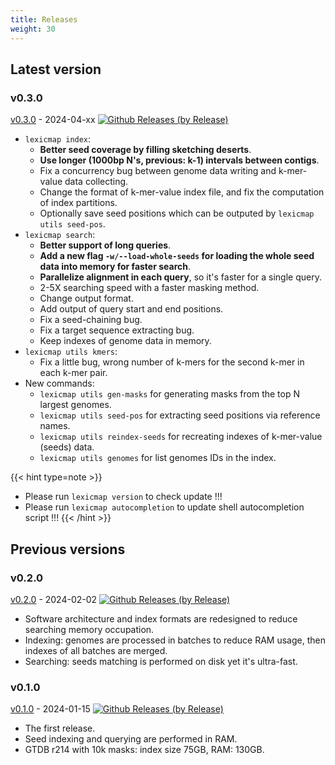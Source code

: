 ```yaml
---
title: Releases
weight: 30
---
```




## Latest version

### v0.3.0

[v0.3.0](https://github.com/shenwei356/LexicMap/releases/tag/v0.3.0) - 2024-04-xx [![Github Releases (by Release)](https://img.shields.io/github/downloads/shenwei356/LexicMap/v0.3.0/total.svg)](https://github.com/shenwei356/LexicMap/releases/tag/v0.3.0)

- `lexicmap index`:
    - **Better seed coverage by filling sketching deserts**.
    - **Use longer (1000bp N's, previous: k-1) intervals between contigs**.
    - Fix a concurrency bug between genome data writing and k-mer-value data collecting.
    - Change the format of k-mer-value index file, and fix the computation of index partitions.
    - Optionally save seed positions which can be outputed by `lexicmap utils seed-pos`.
- `lexicmap search`:
    - **Better support of long queries**.
    - **Add a new flag `-w/--load-whole-seeds` for loading the whole seed data into memory for faster search**.
    - **Parallelize alignment in each query**, so it's faster for a single query.
    - 2-5X searching speed with a faster masking method.
    - Change output format.
    - Add output of query start and end positions.
    - Fix a seed-chaining bug.
    - Fix a target sequence extracting bug.
    - Keep indexes of genome data in memory.
- `lexicmap utils kmers`:
    - Fix a little bug, wrong number of k-mers for the second k-mer in each k-mer pair.
- New commands:
    - `lexicmap utils gen-masks` for generating masks from the top N largest genomes.
    - `lexicmap utils seed-pos` for extracting seed positions via reference names.
    - `lexicmap utils reindex-seeds` for recreating indexes of k-mer-value (seeds) data.
    - `lexicmap utils genomes` for list genomes IDs in the index.


{{< hint type=note >}}

- Please run `lexicmap version` to check update !!!
- Please run `lexicmap autocompletion` to update shell autocompletion script !!!
{{< /hint >}}

## Previous versions


### v0.2.0

[v0.2.0](https://github.com/shenwei356/LexicMap/releases/tag/v0.2.0) - 2024-02-02 [![Github Releases (by Release)](https://img.shields.io/github/downloads/shenwei356/LexicMap/v0.2.0/total.svg)](https://github.com/shenwei356/LexicMap/releases/tag/v0.2.0)

- Software architecture and index formats are redesigned to reduce searching memory occupation.
- Indexing: genomes are processed in batches to reduce RAM usage, then indexes of all batches are merged.
- Searching: seeds matching is performed on disk yet it's ultra-fast.

### v0.1.0

[v0.1.0](https://github.com/shenwei356/LexicMap/releases/tag/v0.1.0) - 2024-01-15 [![Github Releases (by Release)](https://img.shields.io/github/downloads/shenwei356/LexicMap/v0.1.0/total.svg)](https://github.com/shenwei356/LexicMap/releases/tag/v0.1.0)

- The first release.
- Seed indexing and querying are performed in RAM.
- GTDB r214 with 10k masks: index size 75GB, RAM: 130GB.

